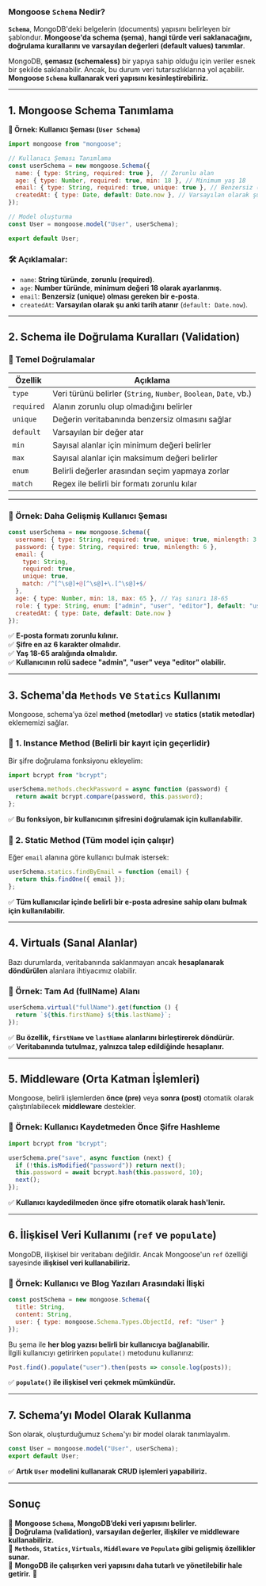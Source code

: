 ### **Mongoose `Schema` Nedir?**  

**`Schema`**, MongoDB'deki belgelerin (documents) yapısını belirleyen bir şablondur. **Mongoose'da schema (şema)**, **hangi türde veri saklanacağını, doğrulama kurallarını ve varsayılan değerleri (default values) tanımlar**.  

MongoDB, **şemasız (schemaless)** bir yapıya sahip olduğu için veriler esnek bir şekilde saklanabilir. Ancak, bu durum veri tutarsızlıklarına yol açabilir. **Mongoose `Schema` kullanarak veri yapısını kesinleştirebiliriz.**  

---

## **1. Mongoose Schema Tanımlama**
**📌 Örnek: Kullanıcı Şeması (`User Schema`)**
```javascript
import mongoose from "mongoose";

// Kullanıcı Şeması Tanımlama
const userSchema = new mongoose.Schema({
  name: { type: String, required: true },  // Zorunlu alan
  age: { type: Number, required: true, min: 18 }, // Minimum yaş 18
  email: { type: String, required: true, unique: true }, // Benzersiz (unique) e-posta
  createdAt: { type: Date, default: Date.now }, // Varsayılan olarak şu anki tarih
});

// Model oluşturma
const User = mongoose.model("User", userSchema);

export default User;
```

### **🛠 Açıklamalar:**
- `name`: **String türünde**, **zorunlu (required)**.
- `age`: **Number türünde**, **minimum değeri 18 olarak ayarlanmış**.
- `email`: **Benzersiz (unique) olması gereken bir e-posta**.
- `createdAt`: **Varsayılan olarak şu anki tarih atanır** (`default: Date.now`).

---

## **2. Schema ile Doğrulama Kuralları (Validation)**
### **📌 Temel Doğrulamalar**
| Özellik | Açıklama |
|---------|---------|
| `type` | Veri türünü belirler (`String`, `Number`, `Boolean`, `Date`, vb.) |
| `required` | Alanın zorunlu olup olmadığını belirler |
| `unique` | Değerin veritabanında benzersiz olmasını sağlar |
| `default` | Varsayılan bir değer atar |
| `min` | Sayısal alanlar için minimum değeri belirler |
| `max` | Sayısal alanlar için maksimum değeri belirler |
| `enum` | Belirli değerler arasından seçim yapmaya zorlar |
| `match` | Regex ile belirli bir formatı zorunlu kılar |

---

### **📌 Örnek: Daha Gelişmiş Kullanıcı Şeması**
```javascript
const userSchema = new mongoose.Schema({
  username: { type: String, required: true, unique: true, minlength: 3 },
  password: { type: String, required: true, minlength: 6 },
  email: { 
    type: String, 
    required: true, 
    unique: true, 
    match: /^[^\s@]+@[^\s@]+\.[^\s@]+$/ 
  },
  age: { type: Number, min: 18, max: 65 }, // Yaş sınırı 18-65
  role: { type: String, enum: ["admin", "user", "editor"], default: "user" }, // Belirli roller
  createdAt: { type: Date, default: Date.now }
});
```
✅ **E-posta formatı zorunlu kılınır.**  
✅ **Şifre en az 6 karakter olmalıdır.**  
✅ **Yaş 18-65 aralığında olmalıdır.**  
✅ **Kullanıcının rolü sadece "admin", "user" veya "editor" olabilir.**  

---

## **3. Schema'da `Methods` ve `Statics` Kullanımı**
Mongoose, schema’ya özel **method (metodlar)** ve **statics (statik metodlar)** eklememizi sağlar.

### **📌 1. Instance Method (Belirli bir kayıt için geçerlidir)**
Bir şifre doğrulama fonksiyonu ekleyelim:
```javascript
import bcrypt from "bcrypt";

userSchema.methods.checkPassword = async function (password) {
  return await bcrypt.compare(password, this.password);
};
```
✅ **Bu fonksiyon, bir kullanıcının şifresini doğrulamak için kullanılabilir.**  

### **📌 2. Static Method (Tüm model için çalışır)**
Eğer `email` alanına göre kullanıcı bulmak istersek:
```javascript
userSchema.statics.findByEmail = function (email) {
  return this.findOne({ email });
};
```
✅ **Tüm kullanıcılar içinde belirli bir e-posta adresine sahip olanı bulmak için kullanılabilir.**  

---

## **4. Virtuals (Sanal Alanlar)**
Bazı durumlarda, veritabanında saklanmayan ancak **hesaplanarak döndürülen** alanlara ihtiyacımız olabilir.  

### **📌 Örnek: Tam Ad (fullName) Alanı**
```javascript
userSchema.virtual("fullName").get(function () {
  return `${this.firstName} ${this.lastName}`;
});
```
✅ **Bu özellik, `firstName` ve `lastName` alanlarını birleştirerek döndürür.**  
✅ **Veritabanında tutulmaz, yalnızca talep edildiğinde hesaplanır.**  

---

## **5. Middleware (Orta Katman İşlemleri)**
Mongoose, belirli işlemlerden **önce (pre)** veya **sonra (post)** otomatik olarak çalıştırılabilecek **middleware** destekler.

### **📌 Örnek: Kullanıcı Kaydetmeden Önce Şifre Hashleme**
```javascript
import bcrypt from "bcrypt";

userSchema.pre("save", async function (next) {
  if (!this.isModified("password")) return next();
  this.password = await bcrypt.hash(this.password, 10);
  next();
});
```
✅ **Kullanıcı kaydedilmeden önce şifre otomatik olarak hash'lenir.**  

---

## **6. İlişkisel Veri Kullanımı (`ref` ve `populate`)**
MongoDB, ilişkisel bir veritabanı değildir. Ancak Mongoose'un `ref` özelliği sayesinde **ilişkisel veri kullanabiliriz.**

### **📌 Örnek: Kullanıcı ve Blog Yazıları Arasındaki İlişki**
```javascript
const postSchema = new mongoose.Schema({
  title: String,
  content: String,
  user: { type: mongoose.Schema.Types.ObjectId, ref: "User" }
});
```
Bu şema ile **her blog yazısı belirli bir kullanıcıya bağlanabilir.**  
İlgili kullanıcıyı getirirken `populate()` metodunu kullanırız:

```javascript
Post.find().populate("user").then(posts => console.log(posts));
```
✅ **`populate()` ile ilişkisel veri çekmek mümkündür.**  

---

## **7. Schema’yı Model Olarak Kullanma**
Son olarak, oluşturduğumuz `Schema`'yı bir model olarak tanımlayalım.

```javascript
const User = mongoose.model("User", userSchema);
export default User;
```
✅ **Artık `User` modelini kullanarak CRUD işlemleri yapabiliriz.**  

---

## **Sonuç**
🔹 **Mongoose `Schema`, MongoDB’deki veri yapısını belirler.**  
🔹 **Doğrulama (validation), varsayılan değerler, ilişkiler ve middleware kullanabiliriz.**  
🔹 **`Methods`, `Statics`, `Virtuals`, `Middleware` ve `Populate` gibi gelişmiş özellikler sunar.**  
🔹 **MongoDB ile çalışırken veri yapısını daha tutarlı ve yönetilebilir hale getirir.** 🚀